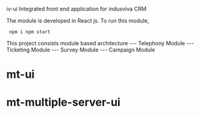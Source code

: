 iv-ui
Integrated front end application for indusviva CRM

The module is developed in React js.
To run this module,

<code> npm i
npm start </code>

This project consists module based architecture
		--- Telephony Module
		--- Ticketing Module
		--- Survey Module
		--- Campaign Module
# mt-ui
# mt-multiple-server-ui
